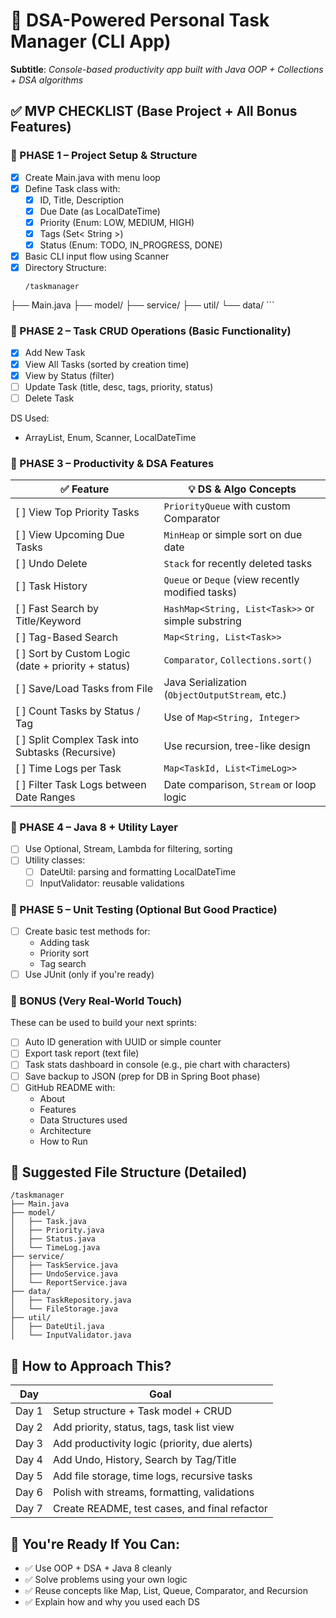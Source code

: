 # 📌 DSA-Powered Personal Task Manager (CLI App)
**Subtitle**: *Console-based productivity app built with Java OOP + Collections + DSA algorithms*

## ✅ MVP CHECKLIST (Base Project + All Bonus Features)
### 🔹 PHASE 1 – Project Setup & Structure
- [X] Create Main.java with menu loop
- [X] Define Task class with:
  - [X] ID, Title, Description
  - [X] Due Date (as LocalDateTime)
  - [X] Priority (Enum: LOW, MEDIUM, HIGH)
  - [X] Tags (Set< String >)
  - [X] Status (Enum: TODO, IN_PROGRESS, DONE)
- [X] Basic CLI input flow using Scanner
- [X]  Directory Structure:
    ```text
    /taskmanager
  ├── Main.java
  ├── model/
  ├── service/
  ├── util/
  └── data/
    ```

### 🔹 PHASE 2 – Task CRUD Operations (Basic Functionality)
- [X] Add New Task
- [X] View All Tasks (sorted by creation time)
- [X] View by Status (filter)
- [ ] Update Task (title, desc, tags, priority, status)
- [ ] Delete Task

DS Used:
* ArrayList, Enum, Scanner, LocalDateTime

### 🔹 PHASE 3 – Productivity & DSA Features
| ✅ Feature                                            | 💡 DS & Algo Concepts                             |
| ---------------------------------------------------- | ------------------------------------------------- |
| \[ ] View Top Priority Tasks                         | `PriorityQueue` with custom Comparator            |
| \[ ] View Upcoming Due Tasks                         | `MinHeap` or simple sort on due date              |
| \[ ] Undo Delete                                     | `Stack` for recently deleted tasks                |
| \[ ] Task History                                    | `Queue` or `Deque` (view recently modified tasks) |
| \[ ] Fast Search by Title/Keyword                    | `HashMap<String, List<Task>>` or simple substring |
| \[ ] Tag-Based Search                                | `Map<String, List<Task>>`                         |
| \[ ] Sort by Custom Logic (date + priority + status) | `Comparator`, `Collections.sort()`                |
| \[ ] Save/Load Tasks from File                       | Java Serialization (`ObjectOutputStream`, etc.)   |
| \[ ] Count Tasks by Status / Tag                     | Use of `Map<String, Integer>`                     |
| \[ ] Split Complex Task into Subtasks (Recursive)    | Use recursion, tree-like design                   |
| \[ ] Time Logs per Task                              | `Map<TaskId, List<TimeLog>>`                      |
| \[ ] Filter Task Logs between Date Ranges            | Date comparison, `Stream` or loop logic           |

### 🔹 PHASE 4 – Java 8 + Utility Layer
- [ ] Use Optional, Stream, Lambda for filtering, sorting
- [ ] Utility classes:
  - [ ] DateUtil: parsing and formatting LocalDateTime
  - [ ] InputValidator: reusable validations

### 🔹 PHASE 5 – Unit Testing (Optional But Good Practice)
- [ ] Create basic test methods for:
    * Adding task
    * Priority sort
    * Tag search
- [ ] Use JUnit (only if you're ready)

### 🧪 BONUS (Very Real-World Touch)
These can be used to build your next sprints:
- [ ] Auto ID generation with UUID or simple counter
- [ ] Export task report (text file)
- [ ] Task stats dashboard in console (e.g., pie chart with characters)
- [ ] Save backup to JSON (prep for DB in Spring Boot phase)
- [ ] GitHub README with:
    * About
    * Features
    * Data Structures used
    * Architecture
    * How to Run

## 📘 Suggested File Structure (Detailed)
```text
/taskmanager
├── Main.java
├── model/
│   ├── Task.java
│   ├── Priority.java
│   ├── Status.java
│   └── TimeLog.java
├── service/
│   ├── TaskService.java
│   ├── UndoService.java
│   └── ReportService.java
├── data/
│   ├── TaskRepository.java
│   └── FileStorage.java
├── util/
│   ├── DateUtil.java
│   └── InputValidator.java
```
## 🚀 How to Approach This?
| Day   | Goal                                          |
| ----- | --------------------------------------------- |
| Day 1 | Setup structure + Task model + CRUD           |
| Day 2 | Add priority, status, tags, task list view    |
| Day 3 | Add productivity logic (priority, due alerts) |
| Day 4 | Add Undo, History, Search by Tag/Title        |
| Day 5 | Add file storage, time logs, recursive tasks  |
| Day 6 | Polish with streams, formatting, validations  |
| Day 7 | Create README, test cases, and final refactor |

## 🧠 You're Ready If You Can:
* ✅ Use OOP + DSA + Java 8 cleanly
* ✅ Solve problems using your own logic
* ✅ Reuse concepts like Map, List, Queue, Comparator, and Recursion
* ✅ Explain how and why you used each DS